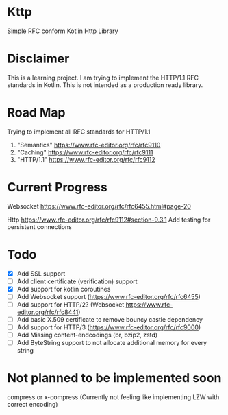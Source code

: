 # Kttp
Simple RFC conform Kotlin Http Library

# Disclaimer
This is a learning project. I am trying to implement the HTTP/1.1 RFC standards in Kotlin. 
This is not intended as a production ready library.

# Road Map
Trying to implement all RFC standards for HTTP/1.1


1. "Semantics" https://www.rfc-editor.org/rfc/rfc9110
2. "Caching" https://www.rfc-editor.org/rfc/rfc9111
3. "HTTP/1.1" https://www.rfc-editor.org/rfc/rfc9112

# Current Progress
Websocket https://www.rfc-editor.org/rfc/rfc6455.html#page-20

Http https://www.rfc-editor.org/rfc/rfc9112#section-9.3.1
Add testing for persistent connections

# Todo
- [X] Add SSL support
- [ ] Add client certificate (verification) support
- [X] Add support for kotlin coroutines
- [ ] Add Websocket support (https://www.rfc-editor.org/rfc/rfc6455)
- [ ] Add support for HTTP/2? (Websocket https://www.rfc-editor.org/rfc/rfc8441)
- [ ] Add basic X.509 certificate to remove bouncy castle dependency
- [ ] Add support for HTTP/3 (https://www.rfc-editor.org/rfc/rfc9000)
- [ ] Add Missing content-endcodings (br, bzip2, zstd)
- [ ] Add ByteString support to not allocate additional memory for every string
# Not planned to be implemented soon

compress or x-compress (Currently not feeling like implementing LZW with correct encoding) 
